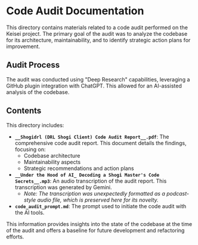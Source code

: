 # Code Audit Documentation

This directory contains materials related to a code audit performed on the Keisei project. The primary goal of the audit was to analyze the codebase for its architecture, maintainability, and to identify strategic action plans for improvement.

## Audit Process

The audit was conducted using "Deep Research" capabilities, leveraging a GitHub plugin integration with ChatGPT. This allowed for an AI-assisted analysis of the codebase.

## Contents

This directory includes:

*   **`__Shogidrl (DRL Shogi Client) Code Audit Report__.pdf`**: The comprehensive code audit report. This document details the findings, focusing on:
    *   Codebase architecture
    *   Maintainability aspects
    *   Strategic recommendations and action plans
*   **`__Under the Hood of AI_ Decoding a Shogi Master's Code Secrets__.mp3`**: An audio transcription of the audit report. This transcription was generated by Gemini.
    *   *Note: The transcription was unexpectedly formatted as a podcast-style audio file, which is preserved here for its novelty.*
*   **`code_audit_prompt.md`**: The prompt used to initiate the code audit with the AI tools.

This information provides insights into the state of the codebase at the time of the audit and offers a baseline for future development and refactoring efforts.